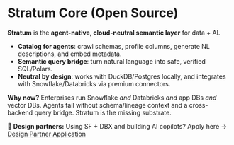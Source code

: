 # Stratum Core (Open Source)

**Stratum** is the **agent-native, cloud-neutral semantic layer** for data + AI.

- **Catalog for agents**: crawl schemas, profile columns, generate NL descriptions, and embed metadata.
- **Semantic query bridge**: turn natural language into safe, verified SQL/Polars.
- **Neutral by design**: works with DuckDB/Postgres locally, and integrates with Snowflake/Databricks via premium connectors.

**Why now?**
Enterprises run Snowflake *and* Databricks *and* app DBs *and* vector DBs.
Agents fail without schema/lineage context and a cross-backend query bridge.
Stratum is the missing substrate.

📣 **Design partners:** Using SF + DBX and building AI copilots?
Apply here → [Design Partner Application](https://example.com/design-partner)
